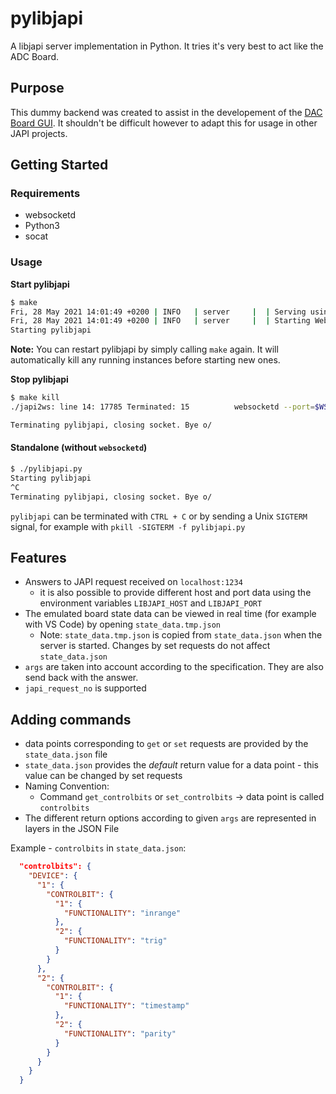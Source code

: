 # pylibjapi

A libjapi server implementation in Python. It tries it's very best to act like the ADC Board.

## Purpose

This dummy backend was created to assist in the developement of the [DAC Board GUI](https://git01.iis.fhg.de/abt-hfs/interstellar/gui_fe_dac). It shouldn't be difficult however to adapt this for usage in other JAPI projects.

## Getting Started

### Requirements

* websocketd
* Python3
* socat

### Usage

**Start pylibjapi**
```sh
$ make
Fri, 28 May 2021 14:01:49 +0200 | INFO   | server     |  | Serving using application   : /usr/local/bin/socat - TCP4:localhost:1234
Fri, 28 May 2021 14:01:49 +0200 | INFO   | server     |  | Starting WebSocket server   : ws://0.0.0.0:8081/
Starting pylibjapi
```

**Note:** You can restart pylibjapi by simply calling `make` again. It will automatically kill any running instances before starting new ones.

**Stop pylibjapi**
```sh
$ make kill
./japi2ws: line 14: 17785 Terminated: 15          websocketd --port=$WS_PORT -address $WS_HOST socat - TCP4:$JAPI_HOST:$JAPI_PORT

Terminating pylibjapi, closing socket. Bye o/
```

#### Standalone (without `websocketd`)

```sh
$ ./pylibjapi.py
Starting pylibjapi
^C
Terminating pylibjapi, closing socket. Bye o/
```

`pylibjapi` can be terminated with `CTRL + C` or by sending a Unix `SIGTERM` signal, for example with `pkill -SIGTERM -f pylibjapi.py`

## Features

- Answers to JAPI request received on `localhost:1234`
  - it is also possible to provide different host and port data using the environment variables `LIBJAPI_HOST` and `LIBJAPI_PORT`
- The emulated board state data can be viewed in real time (for example with VS Code) by opening `state_data.tmp.json`
  - Note: `state_data.tmp.json` is copied from `state_data.json` when the server is started. Changes by set requests do not affect `state_data.json`
- `args` are taken into account according to the specification. They are also send back with the answer.
- `japi_request_no` is supported

## Adding commands

- data points corresponding to `get` or `set` requests are provided by the `state_data.json` file
- `state_data.json` provides the *default* return value for a data point - this value can be changed by set requests
- Naming Convention:
  - Command `get_controlbits` or `set_controlbits` -> data point is called `controlbits`
- The different return options according to given `args` are represented in layers in the JSON File

Example - `controlbits` in `state_data.json`:

```json
  "controlbits": {
    "DEVICE": {
      "1": {
        "CONTROLBIT": {
          "1": {
            "FUNCTIONALITY": "inrange"
          },
          "2": {
            "FUNCTIONALITY": "trig"
          }
        }
      },
      "2": {
        "CONTROLBIT": {
          "1": {
            "FUNCTIONALITY": "timestamp"
          },
          "2": {
            "FUNCTIONALITY": "parity"
          }
        }
      }
    }
  }
```

